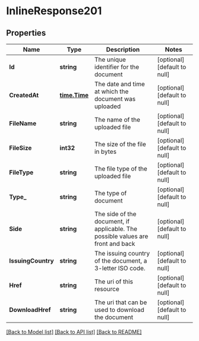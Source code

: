 # InlineResponse201

## Properties
Name | Type | Description | Notes
------------ | ------------- | ------------- | -------------
**Id** | **string** | The unique identifier for the document | [optional] [default to null]
**CreatedAt** | [**time.Time**](time.Time.md) | The date and time at which the document was uploaded | [optional] [default to null]
**FileName** | **string** | The name of the uploaded file | [optional] [default to null]
**FileSize** | **int32** | The size of the file in bytes | [optional] [default to null]
**FileType** | **string** | The file type of the uploaded file | [optional] [default to null]
**Type_** | **string** | The type of document | [optional] [default to null]
**Side** | **string** | The side of the document, if applicable. The possible values are front and back | [optional] [default to null]
**IssuingCountry** | **string** | The issuing country of the document, a 3-letter ISO code. | [optional] [default to null]
**Href** | **string** | The uri of this resource | [optional] [default to null]
**DownloadHref** | **string** | The uri that can be used to download the document | [optional] [default to null]

[[Back to Model list]](../README.md#documentation-for-models) [[Back to API list]](../README.md#documentation-for-api-endpoints) [[Back to README]](../README.md)

